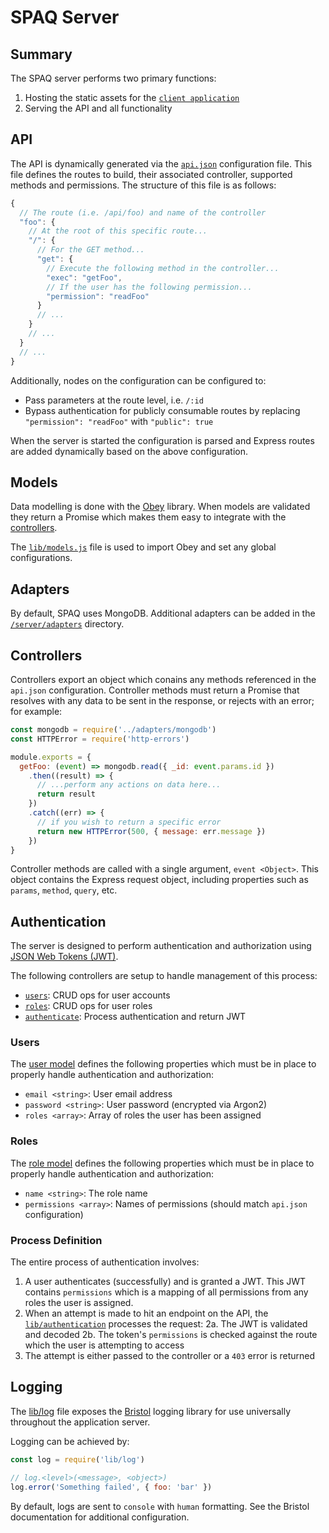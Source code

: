 # SPAQ Server

## Summary

The SPAQ server performs two primary functions:

1. Hosting the static assets for the [`client application`](../client)
2. Serving the API and all functionality

## API

The API is dynamically generated via the [`api.json`](./api.json) configuration file. This file defines the routes to build, their associated controller, supported methods and permissions. The structure of this file is as follows:

```javascript
{
  // The route (i.e. /api/foo) and name of the controller
  "foo": {
    // At the root of this specific route...
    "/": {
      // For the GET method...
      "get": {
        // Execute the following method in the controller...
        "exec": "getFoo",
        // If the user has the following permission...
        "permission": "readFoo"
      }
      // ...
    }
    // ...
  }
  // ...
}
```

Additionally, nodes on the configuration can be configured to:

* Pass parameters at the route level, i.e. `/:id`
* Bypass authentication for publicly consumable routes by replacing `"permission": "readFoo"` with `"public": true`

When the server is started the configuration is parsed and Express routes are added dynamically based on the above configuration.

## Models

Data modelling is done with the [Obey](https://github.com/TechnologyAdvice/obey) library. When models are validated they return a Promise which makes them easy to integrate with the [controllers](#controllers).

The [`lib/models.js`](/server/lib/models.js) file is used to import Obey and set any global configurations.

## Adapters

By default, SPAQ uses MongoDB. Additional adapters can be added in the [`/server/adapters`](/server/adapters) directory.

## Controllers

Controllers export an object which conains any methods referenced in the `api.json` configuration. Controller methods must return a Promise that resolves with any data to be sent in the response, or rejects with an error; for example:

```javascript
const mongodb = require('../adapters/mongodb')
const HTTPError = require('http-errors')

module.exports = {
  getFoo: (event) => mongodb.read({ _id: event.params.id })
    .then((result) => {
      // ...perform any actions on data here...
      return result
    })
    .catch((err) => {
      // if you wish to return a specific error
      return new HTTPError(500, { message: err.message })
    })
}
```

Controller methods are called with a single argument, `event <Object>`. This object contains the Express request object, including properties such as `params`, `method`, `query`, etc.

## Authentication

The server is designed to perform authentication and authorization using [JSON Web Tokens (JWT)](https://jwt.io/).

The following controllers are setup to handle management of this process:

* [`users`](/server/controllers/users.js): CRUD ops for user accounts
* [`roles`](/server/controllers/roles.js): CRUD ops for user roles
* [`authenticate`](/server/controllers/authenticate.js): Process authentication and return JWT

### Users

The [user model](/server/models/user.js) defines the following properties which must be in place to properly handle authentication and authorization:

* `email <string>`: User email address
* `password <string>`: User password (encrypted via Argon2)
* `roles <array>`: Array of roles the user has been assigned

### Roles

The [role model](/server/models/role.js) defines the following properties which must be in place to properly handle authentication and authorization:

* `name <string>`: The role name
* `permissions <array>`: Names of permissions (should match `api.json` configuration)

### Process Definition

The entire process of authentication involves:

1. A user authenticates (successfully) and is granted a JWT. This JWT contains `permissions` which is a mapping of all permissions from any roles the user is assigned.
2. When an attempt is made to hit an endpoint on the API, the [`lib/authentication`](/server/lib/authentication.js) processes the request:
  2a. The JWT is validated and decoded
  2b. The token's `permissions` is checked against the route which the user is attempting to access
3. The attempt is either passed to the controller or a `403` error is returned

## Logging

The [lib/log](/server/lib/log.js) file exposes the [Bristol](https://github.com/TomFrost/Bristol) logging library for use universally throughout the application server.

Logging can be achieved by:

```javascript
const log = require('lib/log')

// log.<level>(<message>, <object>)
log.error('Something failed', { foo: 'bar' })
```

By default, logs are sent to `console` with `human` formatting. See the Bristol documentation for additional configuration.